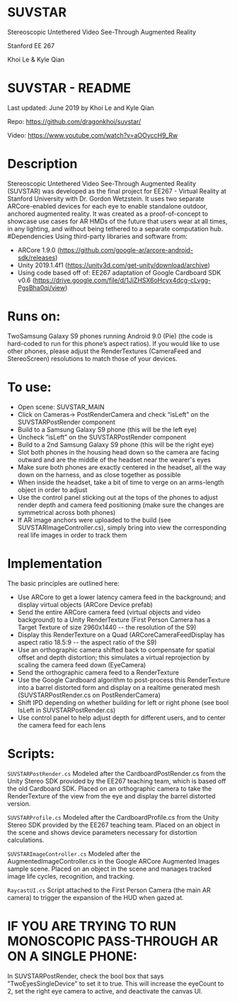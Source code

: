 # SUVSTAR
Stereoscopic Untethered Video See-Through Augmented Reality

Stanford EE 267

Khoi Le & Kyle Qian

# SUVSTAR - README
Last updated: June 2019 by Khoi Le and Kyle Qian

Repo: https://github.com/dragonkhoi/suvstar/

Video: https://www.youtube.com/watch?v=aOOyccH9_Rw

# Description
Stereoscopic Untethered Video See-Through Augmented Reality (SUVSTAR) was developed as the final project for EE267 - Virtual Reality at Stanford University with Dr. Gordon Wetzstein. It uses two separate ARCore-enabled devices for each eye to enable standalone outdoor, anchored augmented reality. It was created as a proof-of-concept to showcase use cases for AR HMDs of the future that users wear at all times, in any lighting, and without being tethered to a separate computation hub.
#Dependencies
Using third-party libraries and software from:
- ARCore 1.9.0 (https://github.com/google-ar/arcore-android-sdk/releases)
- Unity 2019.1.4f1 (https://unity3d.com/get-unity/download/archive)
- Using code based off of: EE267 adaptation of Google Cardboard SDK v0.6 (https://drive.google.com/file/d/1JiZHSX6oHcyx4dcg-cLvgg-PgsBha0qi/view)
# Runs on:
TwoSamsung Galaxy S9 phones running Android 9.0 (Pie) (the code is hard-coded to run for this phone’s aspect ratios). If you would like to use other phones, please adjust the RenderTextures (CameraFeed and StereoScreen) resolutions to match those of your devices. 
# To use:
- Open scene: SUVSTAR_MAIN
- Click on Cameras→ PostRenderCamera and check “isLeft” on the SUVSTARPostRender component
- Build to a Samsung Galaxy S9 phone (this will be the left eye)
- Uncheck “isLeft” on the SUVSTARPostRender component
- Build to a 2nd Samsung Galaxy S9 phone (this will be the right eye)
- Slot both phones in the housing head down so the camera are facing outward and are the middle of the headset near the wearer's eyes
- Make sure both phones are exactly centered in the headset, all the way down on the harness, and as close together as possible
- When inside the headset, take a bit of time to verge on an arms-length object in order to adjust
- Use the control panel sticking out at the tops of the phones to adjust render depth and camera feed positioning (make sure the changes are symmetrical across both phones)
- If AR image anchors were uploaded to the build (see SUVSTARImageController.cs), simply bring into view the corresponding real life images in order to track them

# Implementation
The basic principles are outlined here:
- Use ARCore to get a lower latency camera feed in the background; and display virtual objects (ARCore Device prefab)
- Send the entire ARCore camera feed (virtual objects and video background) to a Unity RenderTexture (First Person Camera has a Target Texture of size 2960x1440 -- the resolution of the S9)
- Display this RenderTexture on a Quad (ARCoreCameraFeedDisplay has aspect ratio 18.5:9 -- the aspect ratio of the S9)
- Use an orthographic camera shifted back to compensate for spatial offset and depth distortion; this simulates a virtual reprojection by scaling the camera feed down (EyeCamera)
- Send the orthographic camera feed to a RenderTexture
- Use the Google Cardboard algorithm to post-process this RenderTexture into a barrel distorted form and display on a realtime generated mesh (SUVSTARPostRender.cs on PostRenderCamera)
- Shift IPD depending on whether building for left or right phone (see bool IsLeft in SUVSTARPostRender.cs)
- Use control panel to help adjust depth for different users, and to center the camera feed for each lens

# Scripts:
```SUVSTARPostRender.cs```
Modeled after the CardboardPostRender.cs from the Unity Stereo SDK provided by the EE267 teaching team, which is based off the old Cardboard SDK. Placed on an orthographic camera to take the RenderTexture of the view from the eye and display the barrel distorted version.

```SUVSTARProfile.cs```
Modeled after the CardboardProfile.cs from the Unity Stereo SDK provided by the EE267 teaching team. Placed on an object in the scene and shows device parameters necessary for distortion calculations.

```SUVSTARImageController.cs```
Modeled after the AugmentedImageController.cs in the Google ARCore Augmented Images sample scene. Placed on an object in the scene and manages tracked image life cycles, recognition, and tracking.

```RaycastUI.cs```
Script attached to the First Person Camera (the main AR camera) to trigger the expansion of the HUD when gazed at.

# IF YOU ARE TRYING TO RUN MONOSCOPIC PASS-THROUGH AR ON A SINGLE PHONE:
In SUVSTARPostRender, check the bool box that says "TwoEyesSingleDevice" to set it to true. This will increase the eyeCount to 2, set the right eye camera to active, and deactivate the canvas UI. 
